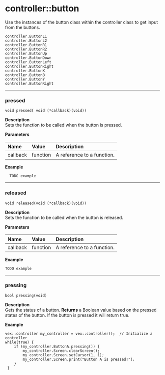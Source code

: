# controller::button
Use the instances of the button class within the controller class to get input from the buttons.

`controller.ButtonL1` <br>
`controller.ButtonL2` <br>
`controller.ButtonR1` <br>
`controller.ButtonR2` <br>
`controller.ButtonUp` <br>
`controller.ButtonDown` <br>
`controller.ButtonLeft` <br>
`controller.ButtonRight` <br>
`controller.ButtonX` <br>
`controller.ButtonB` <br>
`controller.ButtonY` <br>
`controller.ButtonRight` <br>

______________________________________________________________________________________________________________________________

### pressed
`void pressed( void (*callback)(void))`

**Description** <br>
Sets the function to be called when the button is pressed.

**Parameters** 

| Name | Value | Description |
| :--- | :---- | :---------- |
| callback | function | A reference to a function. |

**Example** 
```clike
  TODO example
```
______________________________________________________________________________________________________________________________

### released
`void released(void (*callback)(void))`

**Description** <br>
Sets the function to be called when the button is released.


**Parameters** 

| Name | Value | Description |
| :--- | :---- | :---------- |
| callback | function | A reference to a function. |

**Example** 
```clike
TODO example
```
______________________________________________________________________________________________________________________________

### pressing
`bool pressing(void)`

**Description** <br>
Gets the status of a button.
**Returns** a Boolean value based on the pressed states of the button. If the button is pressed it will return true.

**Example** 
```clike
vex::controller my_controller = vex::controller();  // Initialize a controller
while(true) {
    if (my_controller.ButtonA.pressing()) {
        my_controller.Screen.clearScreen();
        my_controller.Screen.setCursor(1, 1);
        my_controller.Screen.print("Button A is pressed!");
    }
 }
```
